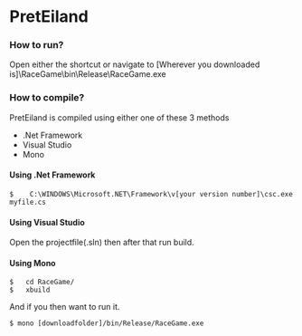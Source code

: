 # PretEiland

### How to run?

Open either the shortcut or navigate to [Wherever you downloaded is]\RaceGame\bin\Release\RaceGame.exe


### How to compile?

PretEiland is compiled using either one of these 3 methods

* .Net Framework
* Visual Studio
* Mono

#### Using .Net Framework

```shell
$    C:\WINDOWS\Microsoft.NET\Framework\v[your version number]\csc.exe myfile.cs
```

#### Using Visual Studio

Open the projectfile(.sln) then after that run build.


#### Using Mono

```shell
$   cd RaceGame/
$   xbuild
```

And if you then want to run it.

```shell
$ mono [downloadfolder]/bin/Release/RaceGame.exe
```
